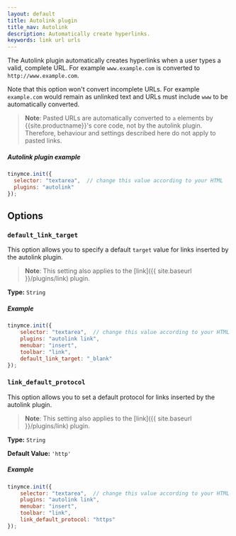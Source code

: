 ```yaml
---
layout: default
title: Autolink plugin
title_nav: Autolink
description: Automatically create hyperlinks.
keywords: link url urls
---
```


The Autolink plugin automatically creates hyperlinks when a user types a valid, complete URL. For example `www.example.com` is converted to `http://www.example.com`.

Note that this option won't convert incomplete URLs. For example `example.com` would remain as unlinked text and URLs must include `www` to be automatically converted.

> **Note**: Pasted URLs are automatically converted to `a` elements by {{site.productname}}'s core code, not by the autolink plugin. Therefore, behaviour and settings described here do not apply to pasted links.

##### Autolink plugin example

```js
tinymce.init({
  selector: "textarea",  // change this value according to your HTML
  plugins: "autolink"
});
```

## Options

### `default_link_target`

This option allows you to specify a default `target` value for links inserted by the autolink plugin.

> **Note**: This setting also applies to the [link]({{ site.baseurl }}/plugins/link) plugin.

**Type:** `String`

##### Example

```js
tinymce.init({
    selector: "textarea",  // change this value according to your HTML
    plugins: "autolink link",
    menubar: "insert",
    toolbar: "link",
    default_link_target: "_blank"
});
```

### `link_default_protocol`

This option allows you to set a default protocol for links inserted by the autolink plugin.

> **Note**: This setting also applies to the [link]({{ site.baseurl }}/plugins/link) plugin.

**Type:** `String`

**Default Value:** `'http'`

##### Example

```js
tinymce.init({
    selector: "textarea",  // change this value according to your HTML
    plugins: "autolink link",
    menubar: "insert",
    toolbar: "link",
    link_default_protocol: "https"
});
```